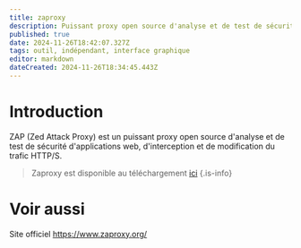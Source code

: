 ```yaml
---
title: zaproxy
description: Puissant proxy open source d'analyse et de test de sécurité d'applications web, d'interception et de modification du trafic HTTP/S.
published: true
date: 2024-11-26T18:42:07.327Z
tags: outil, indépendant, interface graphique
editor: markdown
dateCreated: 2024-11-26T18:34:45.443Z
---
```


# Introduction

ZAP (Zed Attack Proxy) est un puissant proxy open source d'analyse et de test de sécurité d'applications web, d'interception et de modification du trafic HTTP/S.

> Zaproxy est disponible au téléchargement [ici](https://github.com/zaproxy/zaproxy)
> {.is-info}

# Voir aussi

Site officiel
https://www.zaproxy.org/
